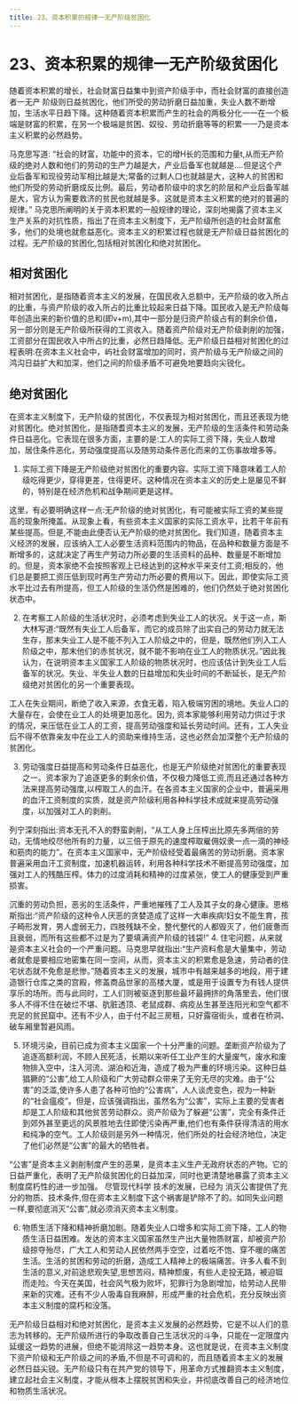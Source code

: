 ```yaml
---
title: 23、资本积累的规律一无产阶级贫困化
---
```

# 23、资本积累的规律一无产阶级贫困化

随着资本积累的增长，社会财富日益集中到资产阶级手中，而社会财富的直接创造者一无产 阶级则日益贫困化，他们所受的劳动折磨日益加重，失业人数不断增加，生活水平日趋下降。这种随着资本积累而产生的社会的两极分化一一在一个极端是财富的积累，在另一个极端是贫困、奴役、劳动折磨等等的积累一一乃是资本主义积累的必然趋势。

马克思写道: “社会的财富，功能中的资本，它的增H长的范围和力量t,从而无产阶级的绝对人数和他们的劳动的生产力越是大，产业后备军也就越是....但是这个产业后备军和现役劳动军相比越是大;常备的过剩人口也就越是大，这种人的贫困和他们所受的劳动折磨成反比例。最后，劳动者阶级中的求乞的阶层和产业后备军越是大，官方认为需要救济的贫民也就越是多。这就是资本主义积累的绝对的普遍的规律。”
马克思所阐明的关于资本积累的一般规律的理论，深刻地揭露了资本主义生产关系的对抗性质，指出了在资本主义制度下，无产阶级所创造的社会财富愈多，他们的处境也就愈益恶化。资本主义的积累过程也就是无产阶级日益贫困化的过程。无产阶级的贫困化,包括相对贫困化和绝对贫困化。

## 相对贫困化

相对贫困化，是指随着资本主义的发展，在国民收入总额中，无产阶级的收入所占的比重，与资产阶级的收入所占的比重比较起来日益下降。国民收入是无产阶级每年创造出来的新价值的总和(即v+m),其中一部分是归资产阶级占有的剩余价值，另一部分则是无产阶级所获得的工资收入。随着资产阶级对无产阶级剥削的加强，工资部分在国民收入中所占的比重，必然日趋降低。无产阶级日益相对贫困化的过程表明:在资本主义社会中，屿社会财富增加的同时，资产阶级与无产阶级之间的鸿沟日益扩大和加深，他们之间的阶级矛盾不可避免地要趋向尖锐化。

## 绝对贫困化

在资本主义制度下，无产阶级的贫困化，不仅表现为相对贫困化，而且还表现为绝对贫困化。绝对贫困化，是指随耆资本主义的发展，无产阶级的生活条件和劳动条件日益恶化。它表现在很多方面，主要的是:工人的实际工资下降，失业人数增加，居住条件恶化，劳动强度提高以及随劳动条件恶化而来的工伤事故增多等。

1. 实际工资下降是无产阶级绝对贫困化的重要内容。实际工资下降意味着工人阶级吃得更少，穿得更差，住得更坏。这种情况在资本主义的历史上是屡见不鲜的，特别是在经济危机和战争期间更是这样。

  这里，有必要明确这样一点:无产阶级的绝对贫困化，有可能被实际工资的某些提高的现象所掩盖。从现象上看，有些资本主义国家的实际工资水平，比若干年前有某些提高。但是,不能由此便否认无产阶级的绝对贫困化。我们知道，随着资本主义经济的发展，应该纳入工人必要生活资料范围内的物品，在品种和数量方面是不断增多的，这就决定了再生产劳动力所必要的生活资料的品种、数量是不断增加的。但是，资本家绝不会按照客观上已经达到的这种水平来支付工资;相反的，他们总是要把工资压低到现时再生产劳动力所必要的费用以下。因此，即使实际工资水平比过去有所提高，但工人阶级的生活仍然是困难的，他们仍然处于绝对贫困化状态中。

2. 在考察工人阶级的生活状况时，必须考虑到失业工人的状况。关于这一点，斯大林写道:“既然有失业工人后备军，而它的成员除了出实自己的劳动力就无法生存，那末失业工人是不能不列入工人阶级之中的，但是，既然他们列入工人阶级之中，那末他们的赤贫状况，就不能不影响在业工人的物质状况。”因此我认为，在说明资本主义国家工人阶级的物质状况时，也应该估计到失业工人后备军的状况。失业、半失业人数的日益增加和失业时间的不断延长，是无产阶级绝对贫困化的另一个重要表现。

工人在失业期间，断绝了收入来源，衣食无着，陷入极端穷困的境地。失业人口的大量存在，会使在业工人的处境更加恶化。因为, 资本家能够利用劳动力供过于求的情况，来压低在业工人的工资，提高劳动强度和延长劳动时间。还有，工人失业后不得不依靠亲友中在业工人的资助来维持生活，这也必然会加深整个无产阶级的贫困化。

3. 劳动强度日益提高和劳动条件日益恶化，也是无产阶级绝对贫困化的重要表现之一。资本家为了追逐更多的剩余价值，不仅极力降低工资,而且还通过各种方法来提高劳动强度,以榨取工人的血汗。在各资本主义国家的企业中，普遍采用的血汗工资制度的实质，就是资产阶级利用各种科学技术成就来提高劳动强度，以加强对工人的剥削。

  列宁深刻指出:资本无孔不入的野蛮剥削，“从工人身上压榨出比原先多两倍的劳动，无情地绞尽他所有的力量，以三倍于原先的速度榨取雇佣奴隶一点一滴的神经和筋肉的能力”。在资本主义国家中，无产阶级经受着最痛苦的劳动折磨。资本家普遍采用血汗工资制度，加速机器运转，利用各种科学技术不断提高劳动强度，加强对工人的残酷压榨。体力的过度消耗和精神的过度紧张，使工人的健康受到严重损害。

  沉重的劳动负担，恶劣的生活条件，严重地摧残了工人及其子女的身心健康。恩格斯指出:“资产阶级的这种令人厌恶的贪婪造成了这样一大串疾病!妇女不能生育，孩子畸形发育，男人虚弱无力，四肢残缺不全，整代整代的人都毁灭了，他们疲惫而且衰弱，而所有这些都不过是为了要填满资产阶级的钱袋!”
4. 住宅问题，从来就是资本主义社会的一个严重问题。马克思早就指出:“生产资料愈是大量集中，劳动者就愈是要相应地密集在同一空间，从而，资本主义的积累愈是急速，劳动者的住宅状态就不免愈是悲惨。”随着资本主义的发展，城市中有越来越多的地段，用于建造银行仓库之类的宫殿，修盖商品世家的高楼大厦，或是用于设置专为有钱人提供享乐的场所。而与此同时，工人们则被驱逐到那些最坏最拥挤的角落里去，他们很多人不得不住在破烂不堪、肮脏透顶、老鼠成群、病疫丛生甚至连阳光和空气都不充足的贫民窟中。还有不少人，由于付不起三房租，只好露宿街头，或者在桥洞、破车厢里暂避风雨。

5. 环境污染，目前已成为资本主义国家一个十分严重的问题。垄断资产阶级为了追逐高额利润，不顾人民死活，长期以来听任工业产生的大量废气，废水和废物排入空中，注入河流、湖泊和近海，造成了极为严重的环境污染。这种日益猖獗的“公害”,给工人阶级和广大劳动群众带来了无穷无尽的灾难。由于“公害”的泛滥,使许多人患了各种可怕的“公害病”，人人谈虎变色，视为一种新的“社会瘟疫”。但是，应该强调指出，虽然名为“公害”，实际上主要的受害者却是工人阶级和其他贫苦劳动群众。资产阶级为了躲避“公害”，完全有条件迁到郊外甚至更远的风景胜地去住即使污染再严重,他们也有条件获得清洁的用水和纯净的空气。工人阶级则是另外一种情况，他们所处的社会经济地位，决定了他们必然是“公害”的最大的牺牲者。

  “公害”是资本主义剥削制度产生的恶果，是资本主义生产无政府状态的产物。它的日益严重化，表明了无产阶级贫困化的日益加深，同时也更清楚地暴露了资本主义制度腐朽性的进一步加强。 尽管现代科学 技术的发展，已经为 消灭公害提供了充分的物质、技术条件,但在资本主义制度下这个祸害是铲除不了的。如同失业问题一样,要彻底消灭“公害”,就必须消灭资本主义制度。

6. 物质生活下降和精神折磨加剧。随着失业人口增多和实际工资下降，工人的物质生活日益困难。发达的资本主义国家虽然生产出大量物质财富，却被资产阶级掠夺殆尽，广大工人和劳动人民依然两手空空，过着吃不饱、穿不暖的痛苦生活。生活的贫困和劳动的折磨，造成工人精神上的极端痛苦。许多人看不到生活的意义,对前途悲观失望,思想苦闷，精神颓废，有些人走投无路，被迫铤而走险。今天在美国，社会风气极为败坏，犯罪行为急剧增加，给劳动人民带来新的灾难。还有不少人吸毒自我麻醉，形成严重的社会危机，充分反映出资本主义制度的腐朽和没落。

无产阶级日益相对和绝对贫困化，是资本主义发展的必然趋势，它是不以人们的意志为转移的。无产阶级所进行的争取改善自己生活状况的斗争，只能在一定限度内延缓这一趋势的进展，但绝不能消除这一趋势本身。这也就是说，在资本主义制度下资产阶级和无产阶级之间的矛盾,不但是不可调和的，而且随着资本主义的发展必然日益尖锐。无产阶级只有在共产党的领导下，用革命方式推翻资本主义制度，建立起社会主义制度，才能从根本上摆脱贫困和失业，并彻底改善自己的经济地位和物质生活状况。